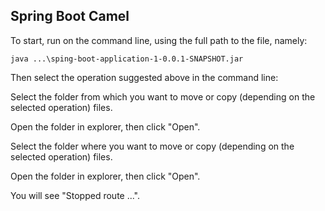 ## Spring Boot Camel
To start, run on the command line, using the full path to the file, namely:

`java ...\sping-boot-application-1-0.0.1-SNAPSHOT.jar`

Then select the operation suggested above in the command line:

Select the folder from which you want to move or copy (depending on the selected operation) files.

Open the folder in explorer, then click "Open".

Select the folder where you want to move or copy (depending on the selected operation) files.

Open the folder in explorer, then click "Open".

You will see "Stopped route ...".
